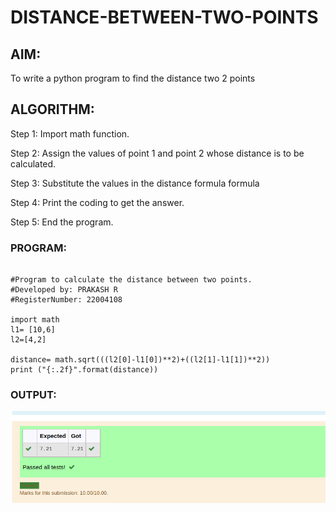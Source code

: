 # DISTANCE-BETWEEN-TWO-POINTS

## AIM:
To write a python program to find the distance two 2 points
## ALGORITHM:
Step 1:
Import math function.

Step 2:
Assign the values of point 1 and point 2 whose distance is to be calculated.

Step 3:
Substitute the values in the distance formula formula

Step 4:
Print the coding to get the answer.

Step 5:
End the program.
### PROGRAM:
```

#Program to calculate the distance between two points.
#Developed by: PRAKASH R
#RegisterNumber: 22004108

import math
l1= [10,6]
l2=[4,2]

distance= math.sqrt(((l2[0]-l1[0])**2)+((l2[1]-l1[1])**2))
print ("{:.2f}".format(distance))
```
  


### OUTPUT:
![MODEL](/OP.png)


